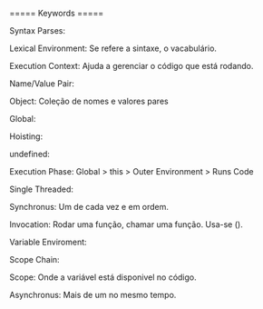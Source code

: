 ===== Keywords =====

Syntax Parses:

Lexical Environment: Se refere a sintaxe, o vacabulário.

Execution Context: Ajuda a gerenciar o código que está rodando.

Name/Value Pair:

Object: Coleção de nomes e valores pares

Global:

Hoisting:

undefined:

Execution Phase: Global > this > Outer Environment > Runs Code

Single Threaded:

Synchronus: Um de cada vez e em ordem.

Invocation: Rodar uma função, chamar uma função. Usa-se ().

Variable Enviroment: 

Scope Chain:

Scope: Onde a variável está disponivel no código.

Asynchronus: Mais de um no mesmo tempo.
